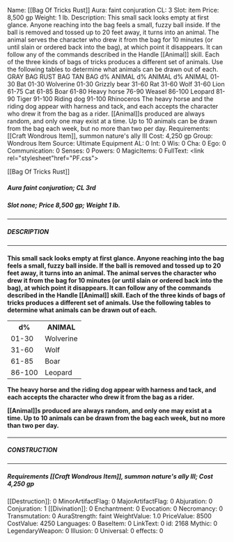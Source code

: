 Name: [[Bag Of Tricks Rust]]
Aura: faint conjuration
CL: 3
Slot: item
Price: 8,500 gp
Weight: 1 lb.
Description: This small sack looks empty at first glance. Anyone reaching into the bag feels a small, fuzzy ball inside. If the ball is removed and tossed up to 20 feet away, it turns into an animal. The animal serves the character who drew it from the bag for 10 minutes (or until slain or ordered back into the bag), at which point it disappears. It can follow any of the commands described in the Handle [[Animal]] skill. Each of the three kinds of bags of tricks produces a different set of animals. Use the following tables to determine what animals can be drawn out of each. GRAY BAG RUST BAG TAN BAG d% ANIMAL d% ANIMAL d% ANIMAL 01-30 Bat 01-30 Wolverine 01-30 Grizzly bear 31-60 Rat 31-60 Wolf 31-60 Lion 61-75 Cat 61-85 Boar 61-80 Heavy horse 76-90 Weasel 86-100 Leopard 81-90 Tiger 91-100 Riding dog 91-100 Rhinoceros The heavy horse and the riding dog appear with harness and tack, and each accepts the character who drew it from the bag as a rider. [[Animal]]s produced are always random, and only one may exist at a time. Up to 10 animals can be drawn from the bag each week, but no more than two per day.
Requirements: [[Craft Wondrous Item]], summon nature's ally III
Cost: 4,250 gp
Group: Wondrous Item
Source: Ultimate Equipment
AL: 0
Int: 0
Wis: 0
Cha: 0
Ego: 0
Communication: 0
Senses: 0
Powers: 0
MagicItems: 0
FullText: <link rel="stylesheet"href="PF.css"><div class="heading"><p class="alignleft">[[Bag Of Tricks Rust]]</p><div style="clear: both;"></div></div><div><h5><b>Aura </b>faint conjuration; <b>CL </b>3rd</h5><h5><b>Slot </b>none; <b>Price </b>8,500 gp; <b>Weight </b>1 lb.</h5></div><hr/><div><h5><b>DESCRIPTION</b></h5></div><hr/><div><h4><p>This small sack looks empty at first glance. Anyone reaching into the bag feels a small, fuzzy ball inside. If the ball is removed and tossed up to 20 feet away, it turns into an animal. The animal serves the character who drew it from the bag for 10 minutes (or until slain or ordered back into the bag), at which point it disappears. It can follow any of the commands described in the Handle [[Animal]] skill. Each of the three kinds of bags of tricks produces a different set of animals. Use the following tables to determine what animals can be drawn out of each. </p> <table><tr><th>d%</th><th>ANIMAL</th></tr><tr><td>01-30</td><td>Wolverine</td></tr><tr><td>31-60</td><td>Wolf</td></tr><tr><td>61-85</td><td>Boar</td></tr><tr><td>86-100</td><td>Leopard</td></tr></table> <p>The heavy horse and the riding dog appear with harness and tack, and each accepts the character who drew it from the bag as a rider. </p><p>[[Animal]]s produced are always random, and only one may exist at a time. Up to 10 animals can be drawn from the bag each week, but no more than two per day.</p></h4></div><hr/><div><h5><b>CONSTRUCTION</b></h5></div><hr/><div><h5><b>Requirements </b>[[Craft Wondrous Item]], <i>summon nature's ally III</i>; <b>Cost </b>4,250 gp</h5></div>
[[Destruction]]: 0
MinorArtifactFlag: 0
MajorArtifactFlag: 0
Abjuration: 0
Conjuration: 1
[[Divination]]: 0
Enchantment: 0
Evocation: 0
Necromancy: 0
Transmutation: 0
AuraStrength: faint
WeightValue: 1.0
PriceValue: 8500
CostValue: 4250
Languages: 0
BaseItem: 0
LinkText: 0
id: 2168
Mythic: 0
LegendaryWeapon: 0
Illusion: 0
Universal: 0
effects: 0

